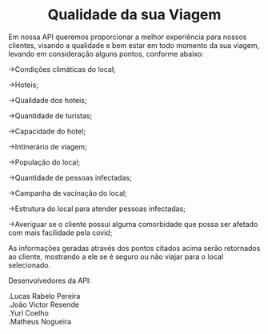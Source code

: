 <h1 align="center">Qualidade da sua Viagem</h1>

Em nossa API queremos proporcionar a melhor experiência para nossos clientes, visando a qualidade e bem estar em todo momento da sua viagem, levando em consideração alguns pontos, conforme abaixo:

->Condições climáticas do local;

->Hoteis;

->Qualidade dos hoteis;

->Quantidade de turistas;

->Capacidade do hotel;

->Intinerário de viagem;

->População do local;

->Quantidade de pessoas infectadas;

->Campanha de vacinação do local;

->Estrutura do local para atender pessoas infectadas;

->Averiguar se o cliente possui alguma comorbidade que possa ser afetado com mais facilidade pela covid;

As informações geradas através dos pontos citados acima serão retornados ao cliente, mostrando a ele se é seguro ou não viajar para o local selecionado.

Desenvolvedores da API:

.Lucas Rabelo Pereira   
.João Victor Resende   
.Yuri Coelho   
.Matheus Nogueira
